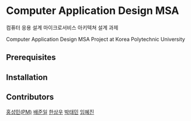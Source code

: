 # Computer Application Design MSA

컴퓨터 응용 설계 마이크로서비스 아키텍쳐 설계  과제 

Computer Application Design MSA Project at Korea Polytechnic University


## Prerequisites

## Installation


## Contributors 
[홍성민(PM)](https://github.com/KKodiac)
[배준일](https://github.com/bjo6300)
[한상우](https://github.com/sktkddn777)
[박태민](https://github.com/Taemin0624)
[임혜진](https://github.com/imagine99)


